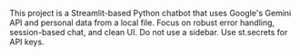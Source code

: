 <!-- Use this file to provide workspace-specific custom instructions to Copilot. For more details, visit https://code.visualstudio.com/docs/copilot/copilot-customization#_use-a-githubcopilotinstructionsmd-file -->

This project is a Streamlit-based Python chatbot that uses Google's Gemini API and personal data from a local file. Focus on robust error handling, session-based chat, and clean UI. Do not use a sidebar. Use st.secrets for API keys.
